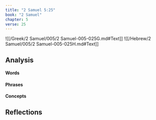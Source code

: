 ```yaml
---
title: "2 Samuel 5:25"
book: "2 Samuel"
chapter: 5
verse: 25
---
```

![[/Greek/2 Samuel/005/2 Samuel-005-025G.md#Text]]
![[/Hebrew/2 Samuel/005/2 Samuel-005-025H.md#Text]]

## Analysis

#### Words

#### Phrases

#### Concepts

## Reflections
